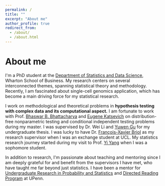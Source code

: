 ```yaml
---
permalink: /
title: ""
excerpt: "About me"
author_profile: true
redirect_from: 
  - /about/
  - /about.html
---
```


About me
======

I'm a PhD student at the [Department of Statistics and Data Science](https://statistics.wharton.upenn.edu/), Wharton School of Business. My research centers on several interconnected themes, spanning statistical theory and methodology. Recently, I am fascinated about single-cell genomics application, which has become a main driving force for my statistical research.

I work on methodological and theoretical problems in **hypothesis testing with complex data and its computational aspect.** I am fortunate to work with Prof. [Bhaswar B. Bhattacharya](http://www-stat.wharton.upenn.edu/~bhaswar/) and [Eugene Katsevich](https://ekatsevi.github.io/) on distribution-free nonparametric testing and conditional independent testing problems during my master. I was supervised by Dr. Wei Li and [Yuwen Gu](https://yuwen-gu.netlify.app/) for my undergraduate thesis. I was lucky to have Dr. [François-Xavier Briol](https://fxbriol.github.io/) as my research supervisor when I was an exchange student at UCL. My statistics research journey started during my visit to Prof. [Yi Yang](https://www.math.mcgill.ca/yyang/) when I was a sophomore student. 

In addition to research, I'm passionate about teaching and mentoring since I am deeply grateful for and benefit from the supervisors I have met, who have taught me far beyond just statistics. I have been a mentor for [Undergraduate Research in Probability and Statistics](https://sites.google.com/view/urps-penn?pli=1) and [Directed Reading Program](https://www2.math.upenn.edu/~tbraz/drp/) at UPenn. 
